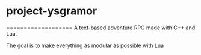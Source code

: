 # project-ysgramor
===================
A text-based adventure RPG made with C++ and Lua.  

The goal is to make everything as modular as possible with Lua

